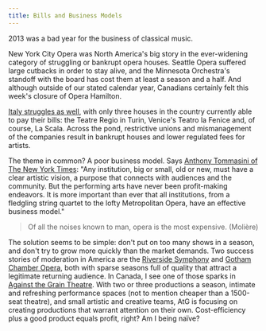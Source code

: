 ```yaml
---
title: Bills and Business Models
---
```


2013 was a bad year for the business of classical music.

New York City Opera was North America's big story in the ever-widening category of struggling or bankrupt opera houses. Seattle Opera suffered large cutbacks in order to stay alive, and the Minnesota Orchestra's standoff with the board has cost them at least a season and a half. And although outside of our stated calendar year, Canadians certainly felt this week's closure of Opera Hamilton.

[Italy struggles as well](http://www.independent.co.uk/arts-entertainment/classical/news/lend-us-a-tenor-italian-opera-houses-in-need-of-funding-9047413.html), with only three houses in the country currently able to pay their bills: the Teatre Regio in Turin, Venice's Teatro la Fenice and, of course, La Scala. Across the pond, restrictive unions and mismanagement of the companies result in bankrupt houses and lower regulated fees for artists.

The theme in common? A poor business model. Says [Anthony Tommasini of The New York Times](http://www.nytimes.com/2014/01/09/arts/music/lessons-in-a-year-of-crises.html?_r=0): "Any institution, big or small, old or new, must have a clear artistic vision, a purpose that connects with audiences and the community. But the performing arts have never been profit-making endeavors. It is more important than ever that all institutions, from a fledgling string quartet to the lofty Metropolitan Opera, have an effective business model."

> Of all the noises known to man, opera is the most expensive. (Molière)

The solution seems to be simple: don't put on too many shows in a season, and don't try to grow more quickly than the market demands. Two success stories of moderation in America are the [Riverside Symphony](http://www.riversidesymphony.org/) and [Gotham Chamber Opera](http://www.gothamchamberopera.org/), both with sparse seasons full of quality that attract a legitimate returning audience.
In Canada, I see one of those sparks in [Against the Grain Theatre](http://againstthegraintheatre.com/shows). With two or three productions a season, intimate and refreshing performance spaces (not to mention cheaper than a 1500-seat theatre), and small artistic and creative teams, AtG is focusing on creating productions that warrant attention on their own. Cost-efficiency plus a good product equals profit, right? Am I being naïve?
